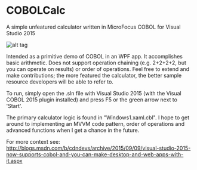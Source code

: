 # COBOLCalc
A simple unfeatured calculator written in MicroFocus COBOL for Visual Studio 2015

![alt tag](http://ramenscafe.com/wp-content/uploads/2015/09/CobolCalc.png)

Intended as a primitive demo of COBOL in an WPF app. It accomplishes basic arithmetic. Does not support operation chaining (e.g. 2+2+2+2, but you can operate on results) or order of operations. Feel free to extend and make contributions; the more featured the calculator, the better sample resource developers will be able to refer to.

To run, simply open the .sln file with Visual Studio 2015 (with the Visual COBOL 2015 plugin installed) and press F5 or the green arrow next to 'Start'.

The primary calculator logic is found in "Windows1.xaml.cbl". I hope to get around to implementing an MVVM code pattern, order of operations and advanced functions when I get a chance in the future.

For more context see: http://blogs.msdn.com/b/cdndevs/archive/2015/09/09/visual-studio-2015-now-supports-cobol-and-you-can-make-desktop-and-web-apps-with-it.aspx
